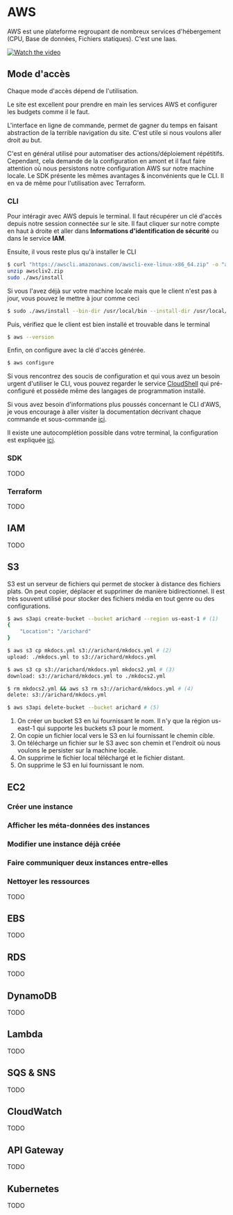 # AWS

AWS est une plateforme regroupant de nombreux services d'hébergement (CPU, Base de données, Fichiers statiques). C'est une Iaas.

[![Watch the video](https://img.youtube.com/vi/JIbIYCM48to/hqdefault.jpg)](https://youtu.be/JIbIYCM48to)

## Mode d'accès

Chaque mode d'accès dépend de l'utilisation. 

Le site est excellent pour prendre en main les services AWS et configurer les budgets comme il le faut.

L'interface en ligne de commande, permet de gagner du temps en faisant abstraction de la terrible navigation du site. C'est utile si nous voulons aller droit au but. 

C'est en général utilisé pour automatiser des actions/déploiement répétitifs. Cependant, cela demande de la configuration en amont et il faut faire attention où nous persistons notre configuration AWS sur notre machine locale. Le SDK présente les mêmes avantages & inconvénients que le CLI. Il en va de même pour l'utilisation avec Terraform.

### CLI

Pour intéragir avec AWS depuis le terminal. Il faut récupérer un clé d'accès depuis notre session connectée sur le site.
Il faut cliquer sur notre compte en haut à droite et aller dans __Informations d'identification de sécurité__ ou dans le service __IAM__.

Ensuite, il vous reste plus qu'à installer le CLI

```sh
$ curl "https://awscli.amazonaws.com/awscli-exe-linux-x86_64.zip" -o "awscliv2.zip"
unzip awscliv2.zip
sudo ./aws/install
```

Si vous l'avez déjà sur votre machine locale mais que le client n'est pas à jour, vous pouvez le mettre à jour comme ceci

```sh
$ sudo ./aws/install --bin-dir /usr/local/bin --install-dir /usr/local/aws-cli --update
```

Puis, vérifiez que le client est bien installé et trouvable dans le terminal

```sh
$ aws --version
```

Enfin, on configure avec la clé d'accès générée.

```sh
$ aws configure
```

Si vous rencontrez des soucis de configuration et qui vous avez un besoin urgent d'utiliser le CLI, vous pouvez regarder le service [CloudShell](https://eu-west-3.console.aws.amazon.com/cloudshell/home?region=eu-west-3#) qui pré-configuré et possède même des langages de programmation installé.

Si vous avez besoin d'informations plus poussés concernant le CLI d'AWS, je vous encourage à aller visiter la documentation décrivant chaque commande et sous-commande [ici](https://docs.aws.amazon.com/cli/latest/index.html).

Il existe une autocomplétion possible dans votre terminal, la configuration est expliquée [ici](https://docs.aws.amazon.com/cli/latest/userguide/cli-configure-completion.html#cli-command-completion-linux).

### SDK

TODO

### Terraform

TODO

## IAM

TODO

## S3

S3 est un serveur de fichiers qui permet de stocker à distance des fichiers plats. On peut copier, déplacer et supprimer de manière bidirectionnel.
Il est très souvent utilisé pour stocker des fichiers média en tout genre ou des configurations.

```sh title="Intéractions avec le CLI"
$ aws s3api create-bucket --bucket arichard --region us-east-1 # (1)
{
    "Location": "/arichard"
}

$ aws s3 cp mkdocs.yml s3://arichard/mkdocs.yml # (2)
upload: ./mkdocs.yml to s3://arichard/mkdocs.yml  

$ aws s3 cp s3://arichard/mkdocs.yml mkdocs2.yml # (3)
download: s3://arichard/mkdocs.yml to ./mkdocs2.yml

$ rm mkdocs2.yml && aws s3 rm s3://arichard/mkdocs.yml # (4)
delete: s3://arichard/mkdocs.yml

$ aws s3api delete-bucket --bucket arichard # (5)
```

1. On créer un bucket S3 en lui fournissant le nom. Il n'y que la région us-east-1 qui supporte les buckets s3 pour le moment.
2. On copie un fichier local vers le S3 en lui fournissant le chemin cible.
3. On télécharge un fichier sur le S3 avec son chemin et l'endroit où nous voulons le persister sur la machine locale.
4. On supprime le fichier local téléchargé et le fichier distant.
5. On supprime le S3 en lui fournissant le nom.

## EC2

### Créer une instance

### Afficher les méta-données des instances

### Modifier une instance déjà créée

### Faire communiquer deux instances entre-elles

### Nettoyer les ressources

TODO

## EBS

TODO

## RDS

TODO

## DynamoDB

TODO

## Lambda

TODO

## SQS & SNS

TODO

## CloudWatch

TODO

## API Gateway

TODO

## Kubernetes

TODO

